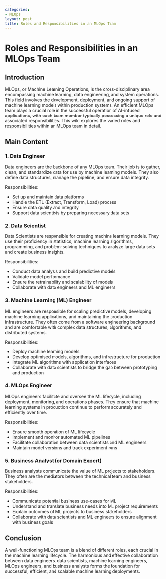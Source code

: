 ```yaml
---
categories:
- MLOps
layout: post
title: Roles and Responsibilities in an MLOps Team
---
```


# Roles and Responsibilities in an MLOps Team

## Introduction

MLOps, or Machine Learning Operations, is the cross-disciplinary area encompassing machine learning, data engineering, and system operations. This field involves the development, deployment, and ongoing support of machine learning models within production systems. An efficient MLOps team plays a crucial role in the successful operation of AI-infused applications, with each team member typically possessing a unique role and associated responsibilities. This wiki explores the varied roles and responsibilities within an MLOps team in detail. 

## Main Content

### 1. Data Engineer

Data engineers are the backbone of any MLOps team. Their job is to gather, clean, and standardize data for use by machine learning models. They also define data structures, manage the pipeline, and ensure data integrity. 

Responsibilities:
- Set up and maintain data platforms
- Handle the ETL (Extract, Transform, Load) process
- Ensure data quality and integrity
- Support data scientists by preparing necessary data sets

### 2. Data Scientist

Data Scientists are responsible for creating machine learning models. They use their proficiency in statistics, machine learning algorithms, programming, and problem-solving techniques to analyze large data sets and create business insights.

Responsibilities:
- Conduct data analysis and build predictive models
- Validate model performance
- Ensure the retrainability and scalability of models
- Collaborate with data engineers and ML engineers

### 3. Machine Learning (ML) Engineer

ML engineers are responsible for scaling predictive models, developing machine learning applications, and maintaining the production infrastructure. They often come from a software engineering background and are comfortable with complex data structures, algorithms, and distributed systems.

Responsibilities:
- Deploy machine learning models 
- Develop optimised models, algorithms, and infrastructure for production
- Integrate ML algorithms with application interfaces
- Collaborate with data scientists to bridge the gap between prototyping and production

### 4. MLOps Engineer

MLOps engineers facilitate and oversee the ML lifecycle, including deployment, monitoring, and operations phases. They ensure that machine learning systems in production continue to perform accurately and efficiently over time.

Responsibilities:
- Ensure smooth operation of ML lifecycle
- Implement and monitor automated ML pipelines
- Facilitate collaboration between data scientists and ML engineers
- Maintain model versions and track experiment runs

### 5. Business Analyst (or Domain Expert) 

Business analysts communicate the value of ML projects to stakeholders. They often are the mediators between the technical team and business stakeholders. 

Responsibilities:
- Communicate potential business use-cases for ML
- Understand and translate business needs into ML project requirements
- Explain outcomes of ML projects to business stakeholders
- Collaborate with data scientists and ML engineers to ensure alignment with business goals

## Conclusion

A well-functioning MLOps team is a blend of different roles, each crucial in the machine learning lifecycle. The harmonious and effective collaboration between data engineers, data scientists, machine learning engineers, MLOps engineers, and business analysts forms the foundation for successful, efficient, and scalable machine learning deployments.